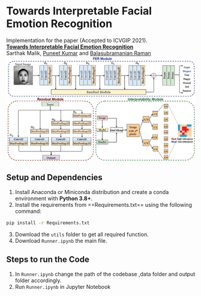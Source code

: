 Towards Interpretable Facial Emotion Recognition
================================================

Implementation for the paper (Accepted to ICVGIP 2021). <br>
**[Towards Interpretable Facial Emotion Recognition][1]**<br>
Sarthak Malik, [Puneet Kumar](https://puneet-kr.github.io/) and [Balasubramanian Raman](http://faculty.iitr.ac.in/~balarfma/)  
![image](https://github.com/MIntelligence-Group/InterpretableFER/blob/main/Architecture.png)


Setup and Dependencies
----------------------
1. Install Anaconda or Miniconda distribution and create a conda environment with **Python 3.8+**.
2. Install the requirements from ==Requirements.txt== using the following command:
```sh
pip install -r Requirements.txt
```
3. Download the ``utils`` folder to get all required function.
4. Download ``Runner.ipynb`` the main file.

Steps to run the Code
---------------------
1. In ``Runner.ipynb`` change the path of the codebase ,data folder and output folder accordingly. 
2. Run ``Runner.ipynb`` in Jupyter Notebook




[1]: https://iitj.ac.in/icvgip2021/

